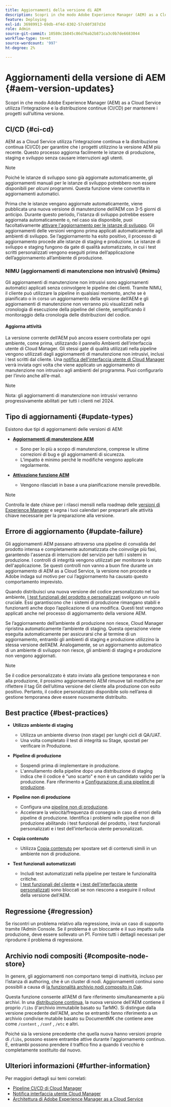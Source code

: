 ```yaml
---
title: Aggiornamenti della versione di AEM
description: Scopri in che modo Adobe Experience Manager (AEM) as a Cloud Service utilizza l’integrazione e la distribuzione continue (CI/CD) per mantenere i progetti sull’ultima versione.
feature: Deploying
exl-id: 36989913-69db-4f4d-8302-57c60f387d3d
role: Admin
source-git-commit: 10580c1b045c86d76ab2b871ca3c0b7de6683044
workflow-type: tm+mt
source-wordcount: '997'
ht-degree: 2%

---
```



# Aggiornamenti della versione di AEM {#aem-version-updates}

Scopri in che modo Adobe Experience Manager (AEM) as a Cloud Service utilizza l’integrazione e la distribuzione continue (CI/CD) per mantenere i progetti sull’ultima versione.

## CI/CD {#ci-cd}

AEM as a Cloud Service utilizza l’integrazione continua e la distribuzione continua (CI/CD) per garantire che i progetti utilizzino la versione AEM più recente. Questo processo aggiorna facilmente le istanze di produzione, staging e sviluppo senza causare interruzioni agli utenti.

>[!NOTE]
> Poiché le istanze di sviluppo sono già aggiornate automaticamente, gli aggiornamenti manuali per le istanze di sviluppo potrebbero non essere disponibili per _alcuni_ programmi. Questa funzione viene convertita in aggiornamenti automatici.

Prima che le istanze vengano aggiornate automaticamente, viene pubblicata una nuova versione di manutenzione dell’AEM con 3-5 giorni di anticipo. Durante questo periodo, l&#39;istanza di sviluppo potrebbe essere aggiornata automaticamente o, nel caso sia disponibile, puoi facoltativamente [attivare l&#39;aggiornamento per le istanze di sviluppo](/help/implementing/cloud-manager/manage-environments.md#updating-dev-environment). Gli aggiornamenti delle versioni vengono prima applicati automaticamente agli ambienti di sviluppo. Se l’aggiornamento ha esito positivo, il processo di aggiornamento procede alle istanze di staging e produzione. Le istanze di sviluppo e staging fungono da gate di qualità automatizzato, in cui i test scritti personalizzati vengono eseguiti prima dell’applicazione dell’aggiornamento all’ambiente di produzione.

### NIMU (aggiornamenti di manutenzione non intrusivi) {#nimu}

Gli aggiornamenti di manutenzione non intrusivi sono aggiornamenti automatici applicati senza coinvolgere le pipeline dei clienti.
Tramite NIMU, il cliente può utilizzare la pipeline in qualsiasi momento, anche se è pianificato o in corso un aggiornamento della versione dell’AEM e gli aggiornamenti di manutenzione non verranno più visualizzati nella cronologia di esecuzione della pipeline del cliente, semplificando il monitoraggio della cronologia delle distribuzioni del codice.

#### Aggiorna attività

La versione corrente dell’AEM può ancora essere controllata per ogni ambiente, come prima, utilizzando il pannello Ambienti dell’interfaccia utente di Cloud Manager. Gli stessi gate di qualità utilizzati nella pipeline vengono utilizzati dagli aggiornamenti di manutenzione non intrusivi, inclusi i test scritti dal cliente.
Una [notifica dell&#39;interfaccia utente di Cloud Manager](/help/implementing/cloud-manager/notifications.md) verrà inviata ogni volta che viene applicato un aggiornamento di manutenzione non intrusivo agli ambienti del programma. Puoi configurarlo per l’invio anche all’e-mail.

>[!NOTE]
>
> Nota: gli aggiornamenti di manutenzione non intrusivi verranno progressivamente abilitati per tutti i clienti nel 2024.


## Tipo di aggiornamenti {#update-types}

Esistono due tipi di aggiornamenti delle versioni di AEM:

* [**Aggiornamenti di manutenzione AEM**](/help/release-notes/maintenance/latest.md)

   * Sono per lo più a scopo di manutenzione, comprese le ultime correzioni di bug e gli aggiornamenti di sicurezza.
   * L’impatto è minimo perché le modifiche vengono applicate regolarmente.

* [**Attivazione funzione AEM**](/help/release-notes/release-notes-cloud/release-notes-current.md)

   * Vengono rilasciati in base a una pianificazione mensile prevedibile.

>[!NOTE]
>
> Controlla le date chiave per i rilasci mensili nella roadmap delle [versioni di Experience Manager](https://experienceleague.adobe.com/docs/experience-manager-release-information/aem-release-updates/update-releases-roadmap.html?lang=it#aem-as-cloud-service) e segna i tuoi calendari per prepararti alle attività chiave necessarie per la preparazione alla versione.

## Errore di aggiornamento {#update-failure}

Gli aggiornamenti AEM passano attraverso una pipeline di convalida del prodotto intensa e completamente automatizzata che coinvolge più fasi, garantendo l&#39;assenza di interruzioni del servizio per tutti i sistemi in produzione. I controlli di integrità vengono utilizzati per monitorare lo stato dell&#39;applicazione. Se questi controlli non vanno a buon fine durante un aggiornamento di AEM as a Cloud Service, la versione non procede e Adobe indaga sul motivo per cui l’aggiornamento ha causato questo comportamento imprevisto.

Quando distribuisci una nuova versione del codice personalizzato nel tuo ambiente, [I test funzionali del prodotto e personalizzati](/help/implementing/cloud-manager/overview-test-results.md#functional-testing) svolgono un ruolo cruciale. Essi garantiscono che i sistemi di produzione rimangano stabili e funzionanti anche dopo l’applicazione di una modifica. Questi test vengono applicati anche nel processo di aggiornamento della versione AEM.

Se l’aggiornamento dell’ambiente di produzione non riesce, Cloud Manager ripristina automaticamente l’ambiente di staging. Questa operazione viene eseguita automaticamente per assicurarsi che al termine di un aggiornamento, entrambi gli ambienti di staging e produzione utilizzino la stessa versione dell’AEM.
Analogamente, se un aggiornamento automatico di un ambiente di sviluppo non riesce, gli ambienti di staging e produzione non vengono aggiornati.

>[!NOTE]
>
>Se il codice personalizzato è stato inviato alla gestione temporanea e non alla produzione, il prossimo aggiornamento AEM rimuove tali modifiche per riflettere il tag Git dell’ultima versione del cliente alla produzione con esito positivo. Pertanto, il codice personalizzato disponibile solo nell’area di gestione temporanea deve essere nuovamente distribuito.

## Best practice {#best-practices}

* **Utilizzo ambiente di staging**
   * Utilizza un ambiente diverso (non stage) per lunghi cicli di QA/UAT.
   * Una volta completato il test di integrità su Stage, spostati per verificare in Produzione.

* **Pipeline di produzione**
   * Sospendi prima di implementare in produzione.
   * L&#39;annullamento della pipeline dopo una distribuzione di staging indica che il codice è &quot;uno scarto&quot; e non è un candidato valido per la produzione. Fare riferimento a [Configurazione di una pipeline di produzione](/help/implementing/cloud-manager/configuring-pipelines/configuring-production-pipelines.md).

* **Pipeline non di produzione**
   * Configura una [pipeline non di produzione](/help/implementing/cloud-manager/configuring-pipelines/configuring-non-production-pipelines.md#full-stack-code).
   * Accelerare la velocità/frequenza di consegna in caso di errori della pipeline di produzione. Identifica i problemi nelle pipeline non di produzione abilitando i test funzionali del prodotto, i test funzionali personalizzati e i test dell’interfaccia utente personalizzati.

* **Copia contenuto**
   * Utilizza [Copia contenuto](/help/implementing/developing/tools/content-copy.md) per spostare set di contenuti simili in un ambiente non di produzione.

* **Test funzionali automatizzati**
   * Includi test automatizzati nella pipeline per testare le funzionalità critiche.
   * [I test funzionali del cliente](/help/implementing/cloud-manager/functional-testing.md#custom-functional-testing) e [i test dell&#39;interfaccia utente personalizzati](/help/implementing/cloud-manager/functional-testing.md#custom-ui-testing) sono bloccati se non riescono a eseguire il rollout della versione dell&#39;AEM.

## Regressione {#regression}

Se riscontri un problema relativo alla regressione, invia un caso di supporto tramite l’Admin Console. Se il problema è un bloccante e il suo impatto sulla produzione, deve essere sollevato un P1. Fornire tutti i dettagli necessari per riprodurre il problema di regressione.

## Archivio nodi compositi {#composite-node-store}

In genere, gli aggiornamenti non comportano tempi di inattività, incluso per l’istanza di authoring, che è un cluster di nodi. Aggiornamenti continui sono possibili a causa di [la funzionalità archivio nodi composito in Oak](https://jackrabbit.apache.org/oak/docs/nodestore/compositens.html).

Questa funzione consente all’AEM di fare riferimento simultaneamente a più archivi. In una [distribuzione continua](/help/implementing/deploying/overview.md#how-rolling-deployments-work), la nuova versione dell&#39;AEM contiene il proprio `/libs` (l&#39;archivio immutabile basato su TarMK). Si distingue dalla versione precedente dell&#39;AEM, anche se entrambi fanno riferimento a un archivio condivise mutabile basato su DocumentMK che contiene aree come `/content` , `/conf` , `/etc` e altri.

Poiché sia la versione precedente che quella nuova hanno versioni proprie di `/libs`, possono essere entrambe attive durante l&#39;aggiornamento continuo. E, entrambi possono prendere il traffico fino a quando il vecchio è completamente sostituito dal nuovo.

## Ulteriori informazioni {#further-information}

Per maggiori dettagli sui temi correlati:

* [Pipeline CI/CD di Cloud Manager](/help/implementing/cloud-manager/configuring-pipelines/introduction-ci-cd-pipelines.md)
* [Notifica interfaccia utente Cloud Manager](/help/implementing/cloud-manager/notifications.md)
* [Architettura di Adobe Experience Manager as a Cloud Service](/help/overview/architecture.md)

